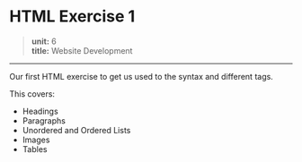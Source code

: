 # HTML Exercise 1

> **unit:** 6   
**title:** Website Development  

---

Our first HTML exercise to get us used to the syntax and different tags.

This covers:

* Headings
* Paragraphs
* Unordered and Ordered Lists
* Images
* Tables

